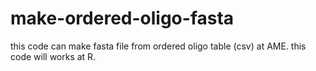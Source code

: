 # make-ordered-oligo-fasta
this code can make fasta file from ordered oligo table (csv) at AME.
this code will works at R.
